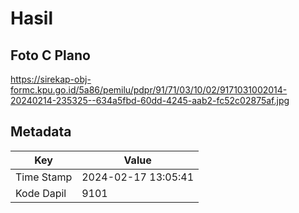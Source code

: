 # Hasil

## Foto C Plano

https://sirekap-obj-formc.kpu.go.id/5a86/pemilu/pdpr/91/71/03/10/02/9171031002014-20240214-235325--634a5fbd-60dd-4245-aab2-fc52c02875af.jpg


## Metadata

| Key        | Value               |
| ---------- | ------------------- |
| Time Stamp | 2024-02-17 13:05:41 |
| Kode Dapil | 9101                |



